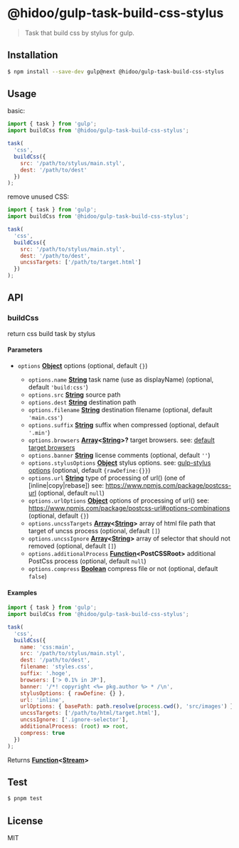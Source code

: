 # @hidoo/gulp-task-build-css-stylus

> Task that build css by stylus for gulp.

## Installation

```sh
$ npm install --save-dev gulp@next @hidoo/gulp-task-build-css-stylus
```

## Usage

basic:

```js
import { task } from 'gulp';
import buildCss from '@hidoo/gulp-task-build-css-stylus';

task(
  'css',
  buildCss({
    src: '/path/to/stylus/main.styl',
    dest: '/path/to/dest'
  })
);
```

remove unused CSS:

```js
import { task } from 'gulp';
import buildCss from '@hidoo/gulp-task-build-css-stylus';

task(
  'css',
  buildCss({
    src: '/path/to/stylus/main.styl',
    dest: '/path/to/dest',
    uncssTargets: ['/path/to/target.html']
  })
);
```

## API

<!-- Generated by documentation.js. Update this documentation by updating the source code. -->

### buildCss

return css build task by stylus

#### Parameters

- `options` **[Object](https://developer.mozilla.org/docs/Web/JavaScript/Reference/Global_Objects/Object)** options (optional, default `{}`)

  - `options.name` **[String](https://developer.mozilla.org/docs/Web/JavaScript/Reference/Global_Objects/String)** task name (use as displayName) (optional, default `'build:css'`)
  - `options.src` **[String](https://developer.mozilla.org/docs/Web/JavaScript/Reference/Global_Objects/String)** source path
  - `options.dest` **[String](https://developer.mozilla.org/docs/Web/JavaScript/Reference/Global_Objects/String)** destination path
  - `options.filename` **[String](https://developer.mozilla.org/docs/Web/JavaScript/Reference/Global_Objects/String)** destination filename (optional, default `'main.css'`)
  - `options.suffix` **[String](https://developer.mozilla.org/docs/Web/JavaScript/Reference/Global_Objects/String)** suffix when compressed (optional, default `'.min'`)
  - `options.browsers` **[Array](https://developer.mozilla.org/docs/Web/JavaScript/Reference/Global_Objects/Array)<[String](https://developer.mozilla.org/docs/Web/JavaScript/Reference/Global_Objects/String)>?** target browsers.
    see: [default target browsers](http://browserl.ist/?q=%3E+0.5%25+in+JP%2C+ie%3E%3D+10%2C+android+%3E%3D+4.4)
  - `options.banner` **[String](https://developer.mozilla.org/docs/Web/JavaScript/Reference/Global_Objects/String)** license comments (optional, default `''`)
  - `options.stylusOptions` **[Object](https://developer.mozilla.org/docs/Web/JavaScript/Reference/Global_Objects/Object)** stylus options.
    see: [gulp-stylus options](https://www.npmjs.com/package/gulp-stylus) (optional, default `{rawDefine:{}}`)
  - `options.url` **[String](https://developer.mozilla.org/docs/Web/JavaScript/Reference/Global_Objects/String)** type of processing of url() (one of \[inline|copy|rebase])
    see: <https://www.npmjs.com/package/postcss-url> (optional, default `null`)
  - `options.urlOptions` **[Object](https://developer.mozilla.org/docs/Web/JavaScript/Reference/Global_Objects/Object)** options of processing of url()
    see: <https://www.npmjs.com/package/postcss-url#options-combinations> (optional, default `{}`)
  - `options.uncssTargets` **[Array](https://developer.mozilla.org/docs/Web/JavaScript/Reference/Global_Objects/Array)<[String](https://developer.mozilla.org/docs/Web/JavaScript/Reference/Global_Objects/String)>** array of html file path that target of uncss process (optional, default `[]`)
  - `options.uncssIgnore` **[Array](https://developer.mozilla.org/docs/Web/JavaScript/Reference/Global_Objects/Array)<[String](https://developer.mozilla.org/docs/Web/JavaScript/Reference/Global_Objects/String)>** array of selector that should not removed (optional, default `[]`)
  - `options.additionalProcess` **[Function](https://developer.mozilla.org/docs/Web/JavaScript/Reference/Statements/function)\<PostCSSRoot>** additional PostCss process (optional, default `null`)
  - `options.compress` **[Boolean](https://developer.mozilla.org/docs/Web/JavaScript/Reference/Global_Objects/Boolean)** compress file or not (optional, default `false`)

#### Examples

```javascript
import { task } from 'gulp';
import buildCss from '@hidoo/gulp-task-build-css-stylus';

task(
  'css',
  buildCss({
    name: 'css:main',
    src: '/path/to/stylus/main.styl',
    dest: '/path/to/dest',
    filename: 'styles.css',
    suffix: '.hoge',
    browsers: ['> 0.1% in JP'],
    banner: '/*! copyright <%= pkg.author %> * /\n',
    stylusOptions: { rawDefine: {} },
    url: 'inline',
    urlOptions: { basePath: path.resolve(process.cwd(), 'src/images') },
    uncssTargets: ['/path/to/html/target.html'],
    uncssIgnore: ['.ignore-selector'],
    additionalProcess: (root) => root,
    compress: true
  })
);
```

Returns **[Function](https://developer.mozilla.org/docs/Web/JavaScript/Reference/Statements/function)<[Stream](https://nodejs.org/api/stream.html)>**

## Test

```sh
$ pnpm test
```

## License

MIT
